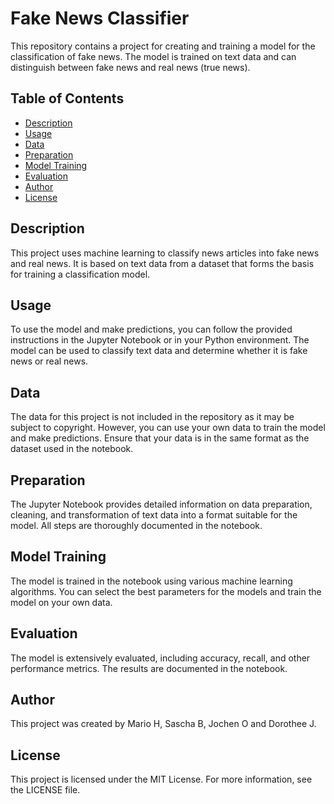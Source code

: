 # Fake News Classifier

This repository contains a project for creating and training a model for the classification of fake news. The model is trained on text data and can distinguish between fake news and real news (true news).

## Table of Contents

- [Description](#description)
- [Usage](#usage)
- [Data](#data)
- [Preparation](#preparation)
- [Model Training](#model-training)
- [Evaluation](#evaluation)
- [Author](#author)
- [License](#license)

## Description

This project uses machine learning to classify news articles into fake news and real news. It is based on text data from a dataset that forms the basis for training a classification model.

## Usage

To use the model and make predictions, you can follow the provided instructions in the Jupyter Notebook or in your Python environment. The model can be used to classify text data and determine whether it is fake news or real news.

## Data

The data for this project is not included in the repository as it may be subject to copyright. However, you can use your own data to train the model and make predictions. Ensure that your data is in the same format as the dataset used in the notebook.

## Preparation

The Jupyter Notebook provides detailed information on data preparation, cleaning, and transformation of text data into a format suitable for the model. All steps are thoroughly documented in the notebook.

## Model Training

The model is trained in the notebook using various machine learning algorithms. You can select the best parameters for the models and train the model on your own data.

## Evaluation

The model is extensively evaluated, including accuracy, recall, and other performance metrics. The results are documented in the notebook.

## Author

This project was created by Mario H, Sascha B, Jochen O and Dorothee J.

## License

This project is licensed under the MIT License. For more information, see the LICENSE file.

